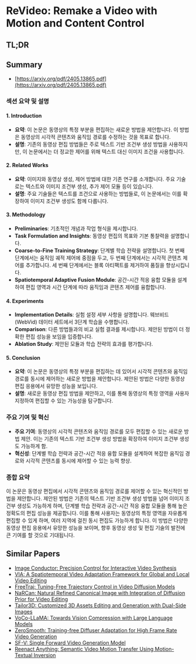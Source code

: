 # ReVideo: Remake a Video with Motion and Content Control
## TL;DR
## Summary
- [https://arxiv.org/pdf/2405.13865.pdf](https://arxiv.org/pdf/2405.13865.pdf)

### 섹션 요약 및 설명

#### 1. Introduction
- **요약**: 이 논문은 동영상의 특정 부분을 편집하는 새로운 방법을 제안합니다. 이 방법은 동영상의 시각적 콘텐츠와 움직임 경로를 수정하는 것을 목표로 합니다.
- **설명**: 기존의 동영상 편집 방법들은 주로 텍스트 기반 조건부 생성 방법을 사용하지만, 이 논문에서는 더 정교한 제어를 위해 텍스트 대신 이미지 조건을 사용합니다.

#### 2. Related Works
- **요약**: 이미지와 동영상 생성, 제어 방법에 대한 기존 연구를 소개합니다. 주요 기술로는 텍스트와 이미지 조건부 생성, 추가 제어 모듈 등이 있습니다.
- **설명**: 주요 기술들은 텍스트를 조건으로 사용하는 방법들로, 이 논문에서는 이를 확장하여 이미지 조건부 생성도 함께 다룹니다.

#### 3. Methodology
- **Preliminaries**: 기초적인 개념과 작업 형식을 제시합니다.
- **Task Formulation and Insights**: 동영상 편집의 목표와 기본 통찰력을 설명합니다.
- **Coarse-to-Fine Training Strategy**: 단계별 학습 전략을 설명합니다. 첫 번째 단계에서는 움직임 궤적 제어에 중점을 두고, 두 번째 단계에서는 시각적 콘텐츠 제어를 추가합니다. 세 번째 단계에서는 블록 아티팩트를 제거하여 품질을 향상시킵니다.
- **Spatiotemporal Adaptive Fusion Module**: 공간-시간 적응 융합 모듈을 설계하여 편집 영역과 시간 단계에 따라 움직임과 콘텐츠 제어를 융합합니다.

#### 4. Experiments
- **Implementation Details**: 실험 설정 세부 사항을 설명합니다. 웨브비드(WebVid) 데이터 세트에서 3단계 학습을 수행합니다.
- **Comparison**: 다른 방법들과의 비교 실험 결과를 제시합니다. 제안된 방법이 더 정확한 편집 성능을 보임을 입증합니다.
- **Ablation Study**: 제안된 모듈과 학습 전략의 효과를 평가합니다.

#### 5. Conclusion
- **요약**: 이 논문은 동영상의 특정 부분을 편집하는 데 있어서 시각적 콘텐츠와 움직임 경로를 동시에 제어하는 새로운 방법을 제안합니다. 제안된 방법은 다양한 동영상 편집 응용에서 유망한 성능을 보입니다.
- **설명**: 새로운 동영상 편집 방법을 제안하고, 이를 통해 동영상의 특정 영역을 사용자 지정하여 편집할 수 있는 가능성을 탐구합니다.

### 주요 기여 및 혁신
- **주요 기여**: 동영상의 시각적 콘텐츠와 움직임 경로를 모두 편집할 수 있는 새로운 방법 제안. 이는 기존의 텍스트 기반 조건부 생성 방법을 확장하여 이미지 조건부 생성도 가능하게 함.
- **혁신성**: 단계별 학습 전략과 공간-시간 적응 융합 모듈을 설계하여 복잡한 움직임 경로와 시각적 콘텐츠를 동시에 제어할 수 있는 능력 향상.

### 종합 요약
이 논문은 동영상 편집에서 시각적 콘텐츠와 움직임 경로를 제어할 수 있는 혁신적인 방법을 제안합니다. 제안된 방법은 기존의 텍스트 기반 조건부 생성 방법을 넘어 이미지 조건부 생성도 가능하게 하며, 단계별 학습 전략과 공간-시간 적응 융합 모듈을 통해 높은 정확도의 편집 성능을 제공합니다. 이를 통해 사용자는 동영상의 특정 영역을 자유롭게 편집할 수 있게 하며, 여러 지역에 걸친 동시 편집도 가능하게 합니다. 이 방법은 다양한 동영상 편집 응용에서 유망한 성능을 보이며, 향후 동영상 생성 및 편집 기술의 발전에 큰 기여를 할 것으로 기대됩니다.

## Similar Papers
- [Image Conductor: Precision Control for Interactive Video Synthesis](2406.15339.md)
- [VIA: A Spatiotemporal Video Adaptation Framework for Global and Local Video Editing](2406.12831.md)
- [FreeTraj: Tuning-Free Trajectory Control in Video Diffusion Models](2406.16863.md)
- [NaRCan: Natural Refined Canonical Image with Integration of Diffusion Prior for Video Editing](2406.06523.md)
- [Tailor3D: Customized 3D Assets Editing and Generation with Dual-Side Images](2407.06191.md)
- [VoCo-LLaMA: Towards Vision Compression with Large Language Models](2406.12275.md)
- [ZeroSmooth: Training-free Diffuser Adaptation for High Frame Rate Video Generation](2406.00908.md)
- [SF-V: Single Forward Video Generation Model](2406.04324.md)
- [Reenact Anything: Semantic Video Motion Transfer Using Motion-Textual Inversion](2408.00458.md)
